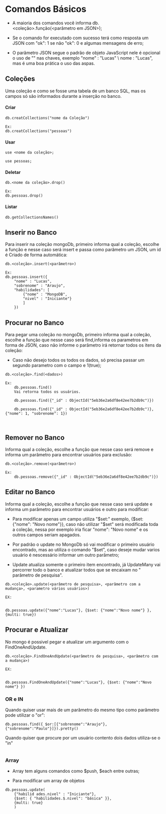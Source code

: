 # Comandos Básicos
- A maioria dos comandos você informa db.<coleção>.função(<parâmetro em JSON>);
 
- Se o comando for executado com sucesso terá como resposta um JSON com "ok": 1 se não "ok": 0 e algumas mensagens de erro;
 
- O parâmetro JSON segue o padrão de objeto JavaScript nele é opcional o uso de "" nas chaves, exemplo "nome" : "Lucas" \ nome : "Lucas", mas é uma boa prática o uso das aspas.

## Coleções

Uma coleção e como se fosse uma tabela de um banco SQL, mas os campos só são informados durante a inserção no banco.

#### Criar 
```
db.creatCollections("nome da Coleção")

Ex:
db.creatCollections("pessoas")
```

#### Usar
```
use <nome da coleção>;

use pessoas;
```
#### Deletar 
```
db.<nome da coleção>.drop()

Ex:
db.pessoas.drop()
```

#### Listar 
```
db.getCollectionsNames()
```

## Inserir no Banco
Para inserir na coleção mongoDb, primeiro informa qual a coleção, escolhe a função e nesse caso será insert e passa como parâmetro um JSON, um id é Criado de forma automática:

```
db.<coleção>.insert(<parâmetro>)

Ex:
db.pessoas.insert({
    "nome" : "Lucas",
    "sobrenome" : "Araujo",
    "habilidades": [
        {"nome" : "MongoDB",
        "nivel" : "Iniciante"}
        ]
    })
```
## Procurar no Banco
Para pegar uma coleção no mongoDb, primeiro informa qual a coleção, escolhe a função que nesse caso será find,informa os parametros em forma de JSON, caso não informe o parâmetro irá retornar todos os itens da coleção:
* Caso não desejo todos os todos os dados, só precisa passar um segundo parametro com o campo e 1(true);

```
db.<coleção>.find(<dados>)

Ex:
    db.pessoas.find()
    Vai retorna todos os usuários. 
    
    db.pessoas.find({"_id" : ObjectId("5eb36e2a6df8e42ee7b2db9c")})

    db.pessoas.find({"_id" : ObjectId("5eb36e2a6df8e42ee7b2db9c")},{"nome": 1, "sobrenome": 1})

        
```

## Remover no Banco
Informa qual a coleção, escolhe a função que nesse caso será remove e informa um parâmetro para encontrar usuários para exclusão:

```
db.<coleção>.remove(<parâmetro>)

Ex:
    db.pessoas.remove({"_id" : ObjectId("5eb36e2a6df8e42ee7b2db9c")})        
```

## Editar no Banco
Informa qual a coleção, escolhe a função que nesse caso será update e informa um parâmetro para encontrar usuários e outro para modificar:

* Para modificar apenas um campo utiliza "$set:" exemplo, {$set: {"nome": "Novo nome"}}, caso não utilizar "$set" será modificada toda a coleção, nessa por exemplo iria ficar "nome": "Novo nome" e os outros campos seriam apagados.

* Por padrão o update no MongoDb só vai modificar o primeiro usuário encontrado, mas ao utiliza o comando "$set", caso deseje mudar varios usuário é nescessário informar um outro parâmetro;

* Update atualiza somente o primeiro item encontrado, já UpdateMany vai percorrer todo o banco e atualizar todos que se encaixam no " parâmetro de pesquisa".

```
db.<coleção>.update(<parâmetro de pesquisa>, <parâmetro com a mudança>, <parametro vários usuários>)

EX:


db.pessoas.update({"nome":"Lucas"}, {$set: {"nome":"Novo nome"} }, {multi: true})

```

## Procurar e Atualizar
No mongo é possivel pegar e atualizar um argumento com o FindOneAndUpdate.


```
db.<coleção>.FindOneAndUpdate(<parâmetro de pesquisa>, <parâmetro com a mudança>)

EX:


db.pessoas.FindOneAndUpdate({"nome":"Lucas"}, {$set: {"nome":"Novo nome"} })

```

### OR e IN

Quando quiser usar mais de um parâmetro do mesmo tipo como parâmetro pode utilizar o "or":
```
db.pessoas.find({ $or:[{"sobrenome":"Araujo"},{"sobrenome":"Paulo"}]}).pretty()

```
Quando quiser que procure por um usuário contento dois dados utiliza-se o "in"
```

```

### Array

* Array tem alguns comandos como $push, $each entre outras;

* Para modificar um array de objetos
```
db.pessoas.update(
    {"habilid ades.nivel" : "Iniciante"}, 
    {$set: { "habilidades.$.nivel": "básica" }},
    {multi: true}
    )
```